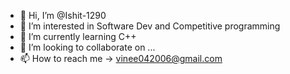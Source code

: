 - 👋 Hi, I’m @Ishit-1290
- 👀 I’m interested in Software Dev and Competitive programming
- 🌱 I’m currently learning C++
- 💞️ I’m looking to collaborate on ...
- 📫 How to reach me -> vinee042006@gmail.com

<!---
Ishit-1290/Ishit-1290 is a ✨ special ✨ repository because its `README.md` (this file) appears on your GitHub profile.
You can click the Preview link to take a look at your changes.
--->
